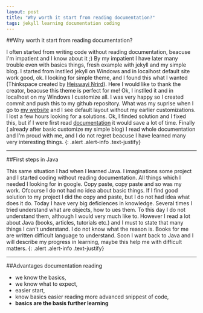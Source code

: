 ```yaml
---
layout: post
title: "Why worth it start from reading documentation?"
tags: jekyll learning documentation coding
---
```

##Why worth it start from reading documentation?

I often started from writing code without reading documentation, beacuse I'm impatient and I know about it ;)
By my impatient I have later many trouble even with basics things, fresh example with jekyll and my simple blog.
I started from instlled jekyll on Windows and in localhost default site work good, ok. I looking for simple theme, and I found this what I wanted (Thinkspace created by [Heiswayi Nrird](https://heiswayi.nrird.com/)). Here I would like to thank the creator, beacuse this theme is perfect for me!
Ok, I instlled it and in localhost on my Windows I customize all. I was very happy so I created commit and push this to my github repository. What was my suprise when I go to [my website](https://objectprogr.github.io) and I see default layout without my earlier customizations. I lost a few hours looking for a solutions. Ok, I finded solution and I fixed this, but if I were first read [documentation](https://jekyllrb.com/docs/home/) it would save a lot of time. Finally ( already after basic customize my simple blog) I read whole documentation and I'm proud with me, and I do not regret beacuse I have learned many very interesting things.
{: .alert .alert-info .text-justify}
<hr>

##First steps in Java

This same situation I had when I learned Java. I imaginations some project and I started coding without reading documentation. All things which I needed I looking for in google. Copy paste, copy paste and so was my work. Ofcourse I do not had no idea about basic things. If I find good solution to my project I did the copy and paste, but I do not had idea what does it do. Today I have very big deficiences in knowledge. Several times I tried understand what are objects, how to ues them. To this day I do not understand them, although I would very much like to. 
However I read a lot about Java (books, articles, tutorials etc.) and I must to state that many things I can't understand. I do not know what the reason is. Books for me are written difficult language to understand. Soon I want back to Java and I will describe my progress in learning, maybe this help me with difficult matters.
{: .alert .alert-info .text-justify}
<hr>

##Advantages documentation reading
+ we know the basics,
+ we know what to expect,
+ easier start,
+ know basics easier reading more advanced snippest of code,
+ **basics are the basis further learning**